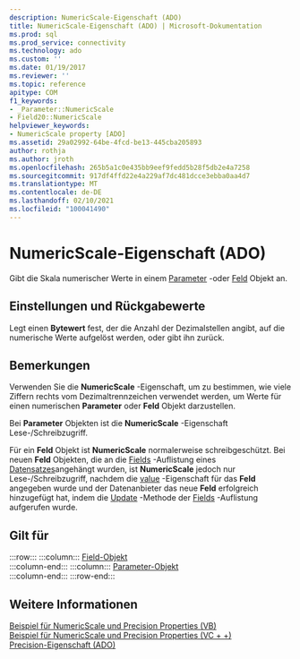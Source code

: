 ```yaml
---
description: NumericScale-Eigenschaft (ADO)
title: NumericScale-Eigenschaft (ADO) | Microsoft-Dokumentation
ms.prod: sql
ms.prod_service: connectivity
ms.technology: ado
ms.custom: ''
ms.date: 01/19/2017
ms.reviewer: ''
ms.topic: reference
apitype: COM
f1_keywords:
- _Parameter::NumericScale
- Field20::NumericScale
helpviewer_keywords:
- NumericScale property [ADO]
ms.assetid: 29a02992-64be-4fcd-be13-445cba205893
author: rothja
ms.author: jroth
ms.openlocfilehash: 265b5a1c0e435bb9eef9fedd5b28f5db2e4a7258
ms.sourcegitcommit: 917df4ffd22e4a229af7dc481dcce3ebba0aa4d7
ms.translationtype: MT
ms.contentlocale: de-DE
ms.lasthandoff: 02/10/2021
ms.locfileid: "100041490"
---
```

# <a name="numericscale-property-ado"></a>NumericScale-Eigenschaft (ADO)
Gibt die Skala numerischer Werte in einem [Parameter](./parameter-object.md) -oder [Feld](./field-object.md) Objekt an.  
  
## <a name="settings-and-return-values"></a>Einstellungen und Rückgabewerte  
 Legt einen **Bytewert** fest, der die Anzahl der Dezimalstellen angibt, auf die numerische Werte aufgelöst werden, oder gibt ihn zurück.  
  
## <a name="remarks"></a>Bemerkungen  
 Verwenden Sie die **NumericScale** -Eigenschaft, um zu bestimmen, wie viele Ziffern rechts vom Dezimaltrennzeichen verwendet werden, um Werte für einen numerischen **Parameter** oder **Feld** Objekt darzustellen.  
  
 Bei **Parameter** Objekten ist die **NumericScale** -Eigenschaft Lese-/Schreibzugriff.  
  
 Für ein **Feld** Objekt ist **NumericScale** normalerweise schreibgeschützt. Bei neuen **Feld** Objekten, die an die [Fields](./fields-collection-ado.md) -Auflistung eines [Datensatzes](./record-object-ado.md)angehängt wurden, ist **NumericScale** jedoch nur Lese-/Schreibzugriff, nachdem die [value](./value-property-ado.md) -Eigenschaft für das **Feld** angegeben wurde und der Datenanbieter das neue **Feld** erfolgreich hinzugefügt hat, indem die [Update](./update-method.md) -Methode der [Fields](./fields-collection-ado.md) -Auflistung aufgerufen wurde.  
  
## <a name="applies-to"></a>Gilt für  

:::row:::
    :::column:::
        [Field-Objekt](./field-object.md)  
    :::column-end:::
    :::column:::
        [Parameter-Objekt](./parameter-object.md)  
    :::column-end:::
:::row-end:::

## <a name="see-also"></a>Weitere Informationen  
 [Beispiel für NumericScale und Precision Properties (VB)](./numericscale-and-precision-properties-example-vb.md)   
 [Beispiel für NumericScale und Precision Properties (VC + +)](./numericscale-and-precision-properties-example-vc.md)   
 [Precision-Eigenschaft (ADO)](./precision-property-ado.md)
